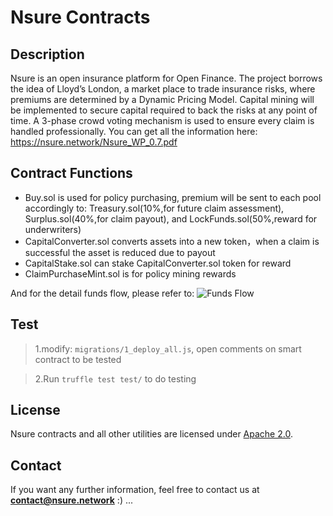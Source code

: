 # Nsure Contracts

## Description

Nsure is an open insurance platform for Open Finance. The project borrows the idea of Lloyd’s London, a market place to trade insurance risks, where premiums are determined by a Dynamic Pricing Model. Capital mining will be implemented to secure capital required to back the risks at any point of time. A 3-phase crowd voting mechanism is used to ensure every claim is handled professionally. You can get all the information here: https://nsure.network/Nsure_WP_0.7.pdf

## Contract Functions

* Buy.sol is used for policy purchasing, premium will be sent to each pool accordingly to: Treasury.sol(10%,for future claim assessment), Surplus.sol(40%,for claim payout), and LockFunds.sol(50%,reward for underwriters)
* CapitalConverter.sol converts assets into a new token，when a claim is successful the asset is reduced due to payout
* CapitalStake.sol can stake CapitalConverter.sol token for reward
* ClaimPurchaseMint.sol is for policy mining rewards

And for the detail funds flow, please refer to: ![Funds Flow](https://firebasestorage.googleapis.com/v0/b/gitbook-28427.appspot.com/o/assets%2F-MLmCwj9hbzeKCknH9fG%2F-MUrz4HBAvAgugsIz0XS%2F-MUrzbodZp-8BoAp0g2s%2Ffunds_flow.jpg?alt=media&token=2d6c85be-94ce-4651-b9ac-f2cef9caaa88)



## Test

> 1.modify: `migrations/1_deploy_all.js`, open comments on smart contract to be tested

> 2.Run `truffle test test/` to do testing


## License
Nsure contracts and all other utilities are licensed under [Apache 2.0](LICENSE).

## Contact
If you want any further information, feel free to contact us at **contact@nsure.network** :) ...
